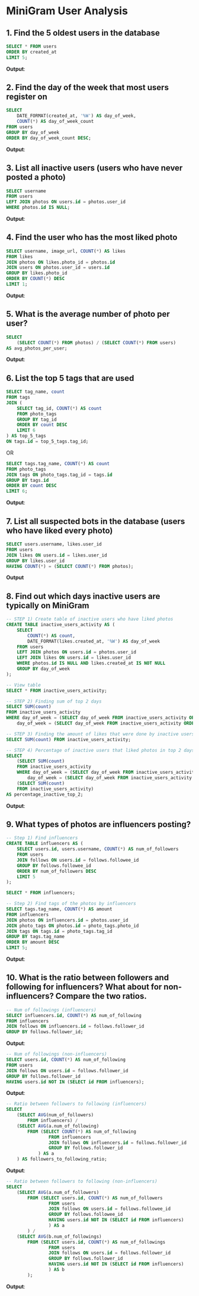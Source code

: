 # MiniGram User Analysis

## 1. Find the 5 oldest users in the database
```sql
SELECT * FROM users
ORDER BY created_at
LIMIT 5;
```
**Output**:

## 2. Find the day of the week that most users register on
```sql
SELECT 
    DATE_FORMAT(created_at, '%W') AS day_of_week,
    COUNT(*) AS day_of_week_count
FROM users
GROUP BY day_of_week
ORDER BY day_of_week_count DESC;
```

**Output**:

## 3. List all inactive users (users who have never posted a photo)
```sql
SELECT username
FROM users
LEFT JOIN photos ON users.id = photos.user_id
WHERE photos.id IS NULL;
```

**Output**:

## 4. Find the user who has the most liked photo
```sql
SELECT username, image_url, COUNT(*) AS likes
FROM likes
JOIN photos ON likes.photo_id = photos.id
JOIN users ON photos.user_id = users.id
GROUP BY likes.photo_id
ORDER BY COUNT(*) DESC
LIMIT 1;
```

**Output**:

## 5. What is the average number of photo per user?
```sql
SELECT
	(SELECT COUNT(*) FROM photos) / (SELECT COUNT(*) FROM users)
AS avg_photos_per_user;
```

**Output**:

## 6. List the top 5 tags that are used
```sql
SELECT tag_name, count
FROM tags
JOIN (
	SELECT tag_id, COUNT(*) AS count
	FROM photo_tags
	GROUP BY tag_id
	ORDER BY count DESC
	LIMIT 6
) AS top_5_tags
ON tags.id = top_5_tags.tag_id;
```
OR
```sql
SELECT tags.tag_name, COUNT(*) AS count
FROM photo_tags
JOIN tags ON photo_tags.tag_id = tags.id
GROUP BY tags.id
ORDER BY count DESC
LIMIT 6;
```

**Output**:

## 7. List all suspected bots in the database (users who have liked every photo)
```sql
SELECT users.username, likes.user_id
FROM users
JOIN likes ON users.id = likes.user_id
GROUP BY likes.user_id
HAVING COUNT(*) = (SELECT COUNT(*) FROM photos);
```

**Output**

## 8. Find out which days inactive users are typically on MiniGram

```sql
-- STEP 1) Create table of inactive users who have liked photos
CREATE TABLE inactive_users_activity AS (
	SELECT
		COUNT(*) AS count,
		DATE_FORMAT(likes.created_at, '%W') AS day_of_week
	FROM users
	LEFT JOIN photos ON users.id = photos.user_id
	LEFT JOIN likes ON users.id = likes.user_id
	WHERE photos.id IS NULL AND likes.created_at IS NOT NULL
	GROUP BY day_of_week
);

-- View table
SELECT * FROM inactive_users_activity;
```

```sql
-- STEP 2) Finding sum of top 2 days
SELECT SUM(count) 
FROM inactive_users_activity
WHERE day_of_week = (SELECT day_of_week FROM inactive_users_activity ORDER BY count DESC LIMIT 1) OR
	day_of_week = (SELECT day_of_week FROM inactive_users_activity ORDER BY count DESC LIMIT 1,1);
```

```sql
-- STEP 3) Finding the amount of likes that were done by inactive users
SELECT SUM(count) FROM inactive_users_activity;
```

```sql
-- STEP 4) Percentage of inactive users that liked photos in top 2 days
SELECT
	(SELECT SUM(count) 
    FROM inactive_users_activity 
    WHERE day_of_week = (SELECT day_of_week FROM inactive_users_activity ORDER BY count DESC LIMIT 1) OR
		day_of_week = (SELECT day_of_week FROM inactive_users_activity ORDER BY count DESC LIMIT 1,1)) /
	(SELECT SUM(count) 
    FROM inactive_users_activity)
AS percentage_inactive_top_2;
```
**Output**:

## 9. What types of photos are influencers posting?

```sql
-- Step 1) Find influencers
CREATE TABLE influencers AS (
	SELECT users.id, users.username, COUNT(*) AS num_of_followers
	FROM users
	JOIN follows ON users.id = follows.followee_id
	GROUP BY follows.followee_id 
	ORDER BY num_of_followers DESC
	LIMIT 5
);

SELECT * FROM influencers;
```

```sql
-- Step 2) Find tags of the photos by influencers
SELECT tags.tag_name, COUNT(*) AS amount
FROM influencers
JOIN photos ON influencers.id = photos.user_id
JOIN photo_tags ON photos.id = photo_tags.photo_id
JOIN tags ON tags.id = photo_tags.tag_id
GROUP BY tags.tag_name
ORDER BY amount DESC
LIMIT 5;
```

**Output**:

## 10. What is the ratio between followers and following for influencers? What about for non-influencers? Compare the two ratios.

```sql
-- Num of followings (influencers)
SELECT influencers.id, COUNT(*) AS num_of_following
FROM influencers
JOIN follows ON influencers.id = follows.follower_id
GROUP BY follows.follower_id;
```

**Output**:

```sql
-- Num of followings (non-influencers)
SELECT users.id, COUNT(*) AS num_of_following
FROM users
JOIN follows ON users.id = follows.follower_id
GROUP BY follows.follower_id
HAVING users.id NOT IN (SELECT id FROM influencers);
```

**Output**:

```sql
-- Ratio between followers to following (influencers)
SELECT 
	(SELECT AVG(num_of_followers)
		FROM influencers) /
	(SELECT AVG(a.num_of_following)
		FROM (SELECT COUNT(*) AS num_of_following
				FROM influencers
				JOIN follows ON influencers.id = follows.follower_id
				GROUP BY follows.follower_id
			) AS a
	) AS followers_to_following_ratio;
```

**Output**:

```sql
-- Ratio between followers to following (non-influencers)
SELECT
	(SELECT AVG(a.num_of_followers)
		FROM (SELECT users.id, COUNT(*) AS num_of_followers
				FROM users
                JOIN follows ON users.id = follows.followee_id
                GROUP BY follows.followee_id
                HAVING users.id NOT IN (SELECT id FROM influencers)
                ) AS a
		) /
	(SELECT AVG(b.num_of_followings)
		FROM (SELECT users.id, COUNT(*) AS num_of_followings
				FROM users
				JOIN follows ON users.id = follows.follower_id
				GROUP BY follows.follower_id
				HAVING users.id NOT IN (SELECT id FROM influencers)
				) AS b
		);
```

**Output**:
